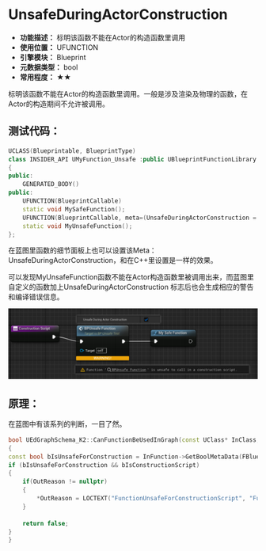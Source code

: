 ﻿# UnsafeDuringActorConstruction

- **功能描述：** 标明该函数不能在Actor的构造函数里调用
- **使用位置：** UFUNCTION
- **引擎模块：** Blueprint
- **元数据类型：** bool
- **常用程度：** ★★

标明该函数不能在Actor的构造函数里调用。一般是涉及渲染及物理的函数，在Actor的构造期间不允许被调用。

## 测试代码：

```cpp
UCLASS(Blueprintable, BlueprintType)
class INSIDER_API UMyFunction_Unsafe :public UBlueprintFunctionLibrary
{
public:
	GENERATED_BODY()
public:
	UFUNCTION(BlueprintCallable)
	static void MySafeFunction();
	UFUNCTION(BlueprintCallable, meta=(UnsafeDuringActorConstruction = "true"))
	static void MyUnsafeFunction();
};
```

在蓝图里函数的细节面板上也可以设置该Meta：UnsafeDuringActorConstruction，和在C++里设置是一样的效果。

可以发现MyUnsafeFunction函数不能在Actor构造函数里被调用出来，而蓝图里自定义的函数加上UnsafeDuringActorConstruction 标志后也会生成相应的警告和编译错误信息。

![Untitled](Untitled.png)

## 原理：

在蓝图中有该系列的判断，一目了然。

```cpp
bool UEdGraphSchema_K2::CanFunctionBeUsedInGraph(const UClass* InClass, const UFunction* InFunction, const UEdGraph* InDestGraph, uint32 InAllowedFunctionTypes, bool bInCalledForEach, FText* OutReason) const
{
const bool bIsUnsafeForConstruction = InFunction->GetBoolMetaData(FBlueprintMetadata::MD_UnsafeForConstructionScripts);
if (bIsUnsafeForConstruction && bIsConstructionScript)
{
	if(OutReason != nullptr)
	{
		*OutReason = LOCTEXT("FunctionUnsafeForConstructionScript", "Function cannot be used in a Construction Script.");
	}

	return false;
}
}
```